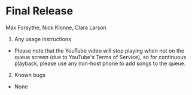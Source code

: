 # Final Release

Max Forsythe, Nick Klonne, Clara Larson

1. Any usage instructions
* Please note that the YouTube video will stop playing when not on the queue screen (due to YouTube's Terms of Service), so for continuous playback, please use any non-host phone to add songs to the queue.

2. Known bugs
* None